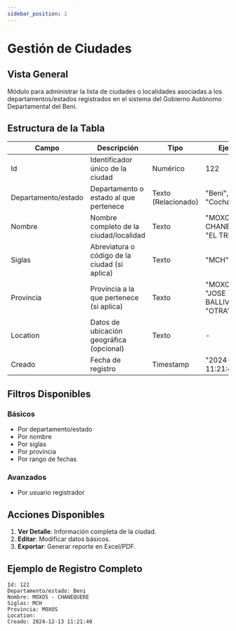 ```yaml
---
sidebar_position: 2
---
```


# Gestión de Ciudades

## Vista General
Módulo para administrar la lista de ciudades o localidades asociadas a los departamentos/estados registrados en el sistema del Gobierno Autónomo Departamental del Beni.

## Estructura de la Tabla

| Campo | Descripción | Tipo | Ejemplo |
|-------|-------------|------|---------|
| Id | Identificador único de la ciudad | Numérico | 122 |
| Departamento/estado | Departamento o estado al que pertenece | Texto (Relacionado) | "Beni", "Cochabamba" |
| Nombre | Nombre completo de la ciudad/localidad | Texto | "MOXOS - CHANEQUERE", "EL TRIUNFO" |
| Siglas | Abreviatura o código de la ciudad (si aplica) | Texto | "MCH" |
| Provincia | Provincia a la que pertenece (si aplica) | Texto | "MOXOS", "JOSE BALLIVIAN", "OTRA" |
| Location | Datos de ubicación geográfica (opcional) | Texto | - |
| Creado | Fecha de registro | Timestamp | "2024-12-13 11:21:40" |

## Filtros Disponibles

### Básicos
- Por departamento/estado
- Por nombre
- Por siglas
- Por provincia
- Por rango de fechas

### Avanzados
- Por usuario registrador

## Acciones Disponibles

1.  **Ver Detalle**: Información completa de la ciudad.
2.  **Editar**: Modificar datos básicos.
3.  **Exportar**: Generar reporte en Excel/PDF.

## Ejemplo de Registro Completo
```plaintext
Id: 122
Departamento/estado: Beni
Nombre: MOXOS - CHANEQUERE
Siglas: MCH
Provincia: MOXOS
Location: 
Creado: 2024-12-13 11:21:40
```
